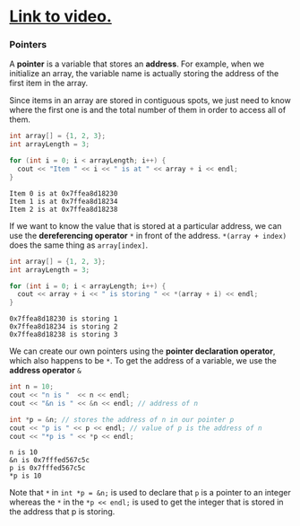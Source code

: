 # [Link to video.](TODO)

### Pointers

A **pointer** is a variable that stores an **address**. For example, when we initialize an array, the variable name is actually storing the address of the first item in the array.

Since items in an array are stored in contiguous spots, we just need to know where the first one is and the total number of them in order to access all of them.

```cpp
int array[] = {1, 2, 3};
int arrayLength = 3;

for (int i = 0; i < arrayLength; i++) {
  cout << "Item " << i << " is at " << array + i << endl;
}
```
```
Item 0 is at 0x7ffea8d18230
Item 1 is at 0x7ffea8d18234
Item 2 is at 0x7ffea8d18238
```

If we want to know the value that is stored at a particular address, we can use the **dereferencing operator** `*` in front of the address. `*(array + index)` does the same thing as `array[index]`.


```cpp
int array[] = {1, 2, 3};
int arrayLength = 3;

for (int i = 0; i < arrayLength; i++) {
  cout << array + i << " is storing " << *(array + i) << endl;
}
```
```
0x7ffea8d18230 is storing 1
0x7ffea8d18234 is storing 2
0x7ffea8d18238 is storing 3
```


We can create our own pointers using the **pointer declaration operator**, which also happens to be `*`. To get the address of a variable, we use the **address operator** `&`

```cpp
int n = 10;
cout << "n is "  << n << endl;
cout << "&n is " << &n << endl; // address of n

int *p = &n; // stores the address of n in our pointer p
cout << "p is " << p << endl; // value of p is the address of n
cout << "*p is " << *p << endl;
```

```
n is 10
&n is 0x7fffed567c5c
p is 0x7fffed567c5c
*p is 10
```

Note that `*` in `int *p = &n;` is used to declare that `p` is a pointer to an integer whereas the `*` in the `*p << endl;` is used to get the integer that is stored in the address that p is storing.

